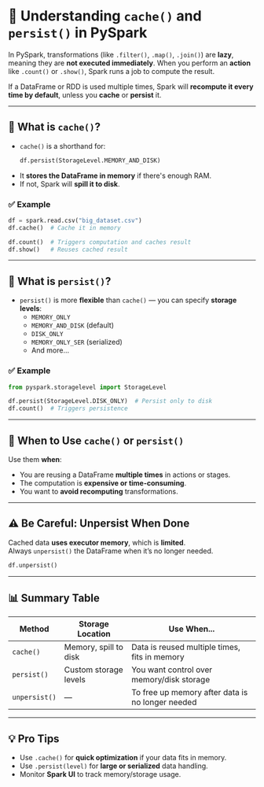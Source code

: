 # 🧠 Understanding `cache()` and `persist()` in PySpark

In PySpark, transformations (like `.filter()`, `.map()`, `.join()`) are **lazy**, meaning they are **not executed immediately**. When you perform an **action** like `.count()` or `.show()`, Spark runs a job to compute the result.

If a DataFrame or RDD is used multiple times, Spark will **recompute it every time by default**, unless you **cache** or **persist** it.

---

## 🚀 What is `cache()`?

- `cache()` is a shorthand for:
  ```python
  df.persist(StorageLevel.MEMORY_AND_DISK)
  ```
- It **stores the DataFrame in memory** if there's enough RAM.
- If not, Spark will **spill it to disk**.

### ✅ Example

```python
df = spark.read.csv("big_dataset.csv")
df.cache()  # Cache it in memory

df.count()  # Triggers computation and caches result
df.show()   # Reuses cached result
```

---

## 🧊 What is `persist()`?

- `persist()` is more **flexible** than `cache()` — you can specify **storage levels**:
  - `MEMORY_ONLY`
  - `MEMORY_AND_DISK` (default)
  - `DISK_ONLY`
  - `MEMORY_ONLY_SER` (serialized)
  - And more...

### ✅ Example

```python
from pyspark.storagelevel import StorageLevel

df.persist(StorageLevel.DISK_ONLY)  # Persist only to disk
df.count()  # Triggers persistence
```

---

## 📌 When to Use `cache()` or `persist()`

Use them **when**:

- You are reusing a DataFrame **multiple times** in actions or stages.
- The computation is **expensive or time-consuming**.
- You want to **avoid recomputing** transformations.

---

## ⚠️ Be Careful: Unpersist When Done

Cached data **uses executor memory**, which is **limited**.  
Always `unpersist()` the DataFrame when it’s no longer needed.

```python
df.unpersist()
```

---

## 📊 Summary Table

| Method        | Storage Location         | Use When...                                      |
|---------------|---------------------------|--------------------------------------------------|
| `cache()`     | Memory, spill to disk     | Data is reused multiple times, fits in memory   |
| `persist()`   | Custom storage levels     | You want control over memory/disk storage       |
| `unpersist()` | —                         | To free up memory after data is no longer needed|

---

## 💡 Pro Tips

- Use `.cache()` for **quick optimization** if your data fits in memory.
- Use `.persist(level)` for **large or serialized** data handling.
- Monitor **Spark UI** to track memory/storage usage.
